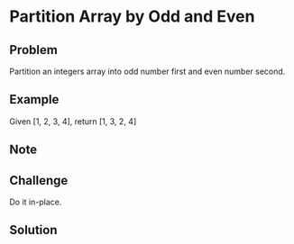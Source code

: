 Partition Array by Odd and Even
===


Problem
-------

Partition an integers array into odd number first and even number second.

Example
-------

Given [1, 2, 3, 4], return [1, 3, 2, 4]

Note
---------

Challenge
---------

Do it in-place.

Solution
--------
